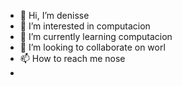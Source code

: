 - 👋 Hi, I’m  denisse
- 👀 I’m interested in computacion
- 🌱 I’m currently learning  computacion
- 💞️ I’m looking to collaborate on  worl
- 📫 How to reach me nose
- 

<!---
denisse045/denisse045 is a ✨ special ✨ repository because its `README.md` (this file) appears on your GitHub profile.
You can click the Preview link to take a look at your changes.
--->
